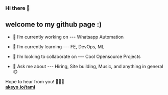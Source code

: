 ### Hi there 👋
## welcome to my github page :)
<!--
**fire17/fire17** is a ✨ _special_ ✨ repository because its `README.md` (this file) appears on your GitHub profile.

Here are some ideas to get you started:
- 🤔 I’m looking for help with ...
- 😄 Pronouns: ...
-->


- 🔭 I’m currently working on --- Whatsapp Automation

- 🌱 I’m currently learning --- FE, DevOps, ML

- 👯 I’m looking to collaborate on --- Cool Opensource Projects 

- 💬 Ask me about --- Hiring, Site building, Music, and anything in general :D


Hope to hear from you! 💚💛💜 <br/>
[**akeyo.io/tami**](akeyo.io/tami)
